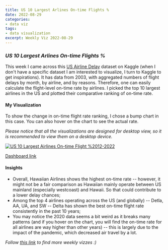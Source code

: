 ```yaml
---
title: US 10 Largest Arlines On-time Flights %
date: 2022-08-29
categories:
- data viz
tags:
- data visualization
excerpt: Weekly Viz 2022-08-29
---
```


### *US 10 Largest Arlines On-time Flights %*

This week I came across this [US Airline Delay](https://www.kaggle.com/datasets/ryanjt/airline-delay-cause) dataset on Kaggle (when I don't have a specific dataset I am interested to visualize, I turn to Kaggle to get inspirations). It has data from 2003, with aggregated numbers of flight delays by month, by airline, and by reasons. Therefore, one can easily calculate the flight-level on-time rate by airlines. I picked the top 10 largest airlines in the US and plotted their comparative ranking of on-time rate.  

#### My Visualization

To show the change in on-time flight rate ranking, I chose a bump chart in this case. You can also hover on the chart to see the actual rate.        

*Please notice that all the visualizations are designed for desktop view, so it is recommended to view them on a desktop device.*  

<div class='tableauPlaceholder' id='viz1661820165839' style='position: relative'>
  <noscript><a href='#'>
    <img alt='US 10 Largest Airlines On-time Flight %2012-2022 ' src='https:&#47;&#47;public.tableau.com&#47;static&#47;images&#47;20&#47;20220829US10LargestArlinesOn-timeFlights&#47;US10LargestAirlinesOn-timeFlight2012-2022&#47;1_rss.png' style='border: none' /></a></noscript><object class='tableauViz'  style='display:none;'><param name='host_url' value='https%3A%2F%2Fpublic.tableau.com%2F' /> <param name='embed_code_version' value='3' /> <param name='site_root' value='' />
  <param name='name' value='20220829US10LargestArlinesOn-timeFlights&#47;US10LargestAirlinesOn-timeFlight2012-2022' />
  <param name='tabs' value='no' />
  <param name='toolbar' value='yes' />
  <param name='static_image' value='https:&#47;&#47;public.tableau.com&#47;static&#47;images&#47;20&#47;20220829US10LargestArlinesOn-timeFlights&#47;US10LargestAirlinesOn-timeFlight2012-2022&#47;1.png' /> <param name='animate_transition' value='yes' />
  <param name='display_static_image' value='yes' />
  <param name='display_spinner' value='yes' />
  <param name='display_overlay' value='yes' />
  <param name='display_count' value='yes' />
  <param name='language' value='en-US' />
  <param name='filter' value='publish=yes' />
  </object></div>        
  <script type='text/javascript'>              
  var divElement = document.getElementById('viz1661820165839');     
  var vizElement = divElement.getElementsByTagName('object')[0];        
  if ( divElement.offsetWidth > 800 ) { vizElement.style.width='800px';vizElement.style.height='627px';} else if ( divElement.offsetWidth > 500 ) { vizElement.style.width='800px';vizElement.style.height='627px';} else { vizElement.style.width='100%';vizElement.style.height='727px';}               
  var scriptElement = document.createElement('script');         
  scriptElement.src = 'https://public.tableau.com/javascripts/api/viz_v1.js';     
  vizElement.parentNode.insertBefore(scriptElement, vizElement);          
</script>  

[Dashboard link](https://public.tableau.com/views/20220829US10LargestArlinesOn-timeFlights/US10LargestAirlinesOn-timeFlight2012-2022?:language=en-US&publish=yes&:display_count=n&:origin=viz_share_link)
  
#### Insights
* Overall, Hawaiian Airlines shows the highest on-time rate -- however, it might not be a fair comparison as Hawaiian mainly operate between US mainland (especially westcoast) and Hawaii. So that could contribute to a lower delay chances;  
* Among the top 4 airlines operating across the US (and globally) -- Detla, AA, UA, and SW -- Delta has shown the best on-time flight rate consistently in the past 10 years;  
* You may notice the 2020 data seems a bit weird as it breaks many patterns (and if you hover on the chart, you will find the on-time rate for all airlines are way higher than other years) -- this is largely due to the impact of the pandemic, which decreased air travel by a lot.  
  
*Follow [this link](https://yudong-94.github.io/personal-website/project/WeeklyViz2022/) to find more weekly vizzes :)*
